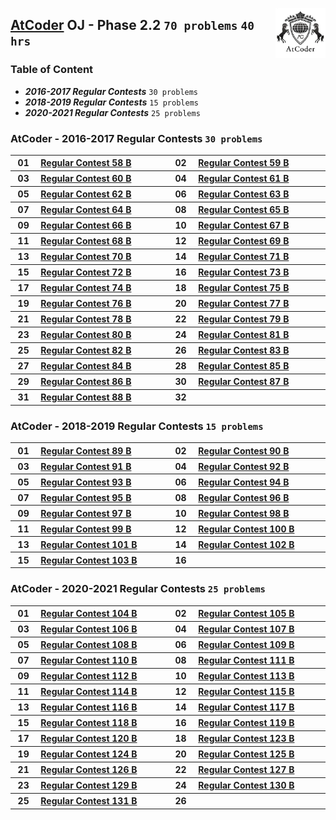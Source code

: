 <img align="right" width="80" src="/logos/atcoder.png"></img>

## [AtCoder](https://atcoder.jp/) OJ - Phase 2.2 `70 problems` `40 hrs`

### Table of Content

- ***2016-2017 Regular Contests***     `30 problems`
- ***2018-2019 Regular Contests***     `15 problems`
- ***2020-2021 Regular Contests***     `25 problems`

### AtCoder - 2016-2017 Regular Contests `30 problems`

<table>
    <tbody>
        <tr>
<th align="center" width="50px">01</th><th align="left" width="550px"><a href="https://atcoder.jp/contests/arc058/tasks/arc058_b">Regular Contest 58 B</a></th>
<th align="center" width="50px">02</th><th align="left" width="550px"><a href="https://atcoder.jp/contests/arc059/tasks/arc059_b">Regular Contest 59 B</a></th>
        </tr>
        <tr>
<th align="center" width="50px">03</th><th align="left" width="550px"><a href="https://atcoder.jp/contests/arc060/tasks/arc060_b">Regular Contest 60 B</a></th>
<th align="center" width="50px">04</th><th align="left" width="550px"><a href="https://atcoder.jp/contests/arc061/tasks/arc061_b">Regular Contest 61 B</a></th>
        </tr>
        <tr>
<th align="center" width="50px">05</th><th align="left" width="550px"><a href="https://atcoder.jp/contests/arc062/tasks/arc062_b">Regular Contest 62 B</a></th>
<th align="center" width="50px">06</th><th align="left" width="550px"><a href="https://atcoder.jp/contests/arc063/tasks/arc063_b">Regular Contest 63 B</a></th>
        </tr>
        <tr>
<th align="center" width="50px">07</th><th align="left" width="550px"><a href="https://atcoder.jp/contests/arc064/tasks/arc064_b">Regular Contest 64 B</a></th>
<th align="center" width="50px">08</th><th align="left" width="550px"><a href="https://atcoder.jp/contests/arc065/tasks/arc065_b">Regular Contest 65 B</a></th>
        </tr>
        <tr>
<th align="center" width="50px">09</th><th align="left" width="550px"><a href="https://atcoder.jp/contests/arc066/tasks/arc066_b">Regular Contest 66 B</a></th>
<th align="center" width="50px">10</th><th align="left" width="550px"><a href="https://atcoder.jp/contests/arc067/tasks/arc067_b">Regular Contest 67 B</a></th>
        </tr>
        <tr>
<th align="center" width="50px">11</th><th align="left" width="550px"><a href="https://atcoder.jp/contests/arc068/tasks/arc068_b">Regular Contest 68 B</a></th>
<th align="center" width="50px">12</th><th align="left" width="550px"><a href="https://atcoder.jp/contests/arc069/tasks/arc069_b">Regular Contest 69 B</a></th>
        </tr>
        <tr>
<th align="center" width="50px">13</th><th align="left" width="550px"><a href="https://atcoder.jp/contests/arc070/tasks/arc070_b">Regular Contest 70 B</a></th>
<th align="center" width="50px">14</th><th align="left" width="550px"><a href="https://atcoder.jp/contests/arc071/tasks/arc071_b">Regular Contest 71 B</a></th>
        </tr>
        <tr>
<th align="center" width="50px">15</th><th align="left" width="550px"><a href="https://atcoder.jp/contests/arc072/tasks/arc072_b">Regular Contest 72 B</a></th>
<th align="center" width="50px">16</th><th align="left" width="550px"><a href="https://atcoder.jp/contests/arc073/tasks/arc073_b">Regular Contest 73 B</a></th>
        </tr>
        <tr>
<th align="center" width="50px">17</th><th align="left" width="550px"><a href="https://atcoder.jp/contests/arc074/tasks/arc074_b">Regular Contest 74 B</a></th>
<th align="center" width="50px">18</th><th align="left" width="550px"><a href="https://atcoder.jp/contests/arc075/tasks/arc075_b">Regular Contest 75 B</a></th>
        </tr>
        <tr>
<th align="center" width="50px">19</th><th align="left" width="550px"><a href="https://atcoder.jp/contests/arc076/tasks/arc076_b">Regular Contest 76 B</a></th>
<th align="center" width="50px">20</th><th align="left" width="550px"><a href="https://atcoder.jp/contests/arc077/tasks/arc077_b">Regular Contest 77 B</a></th>
        </tr>
        <tr>
<th align="center" width="50px">21</th><th align="left" width="550px"><a href="https://atcoder.jp/contests/arc078/tasks/arc078_b">Regular Contest 78 B</a></th>
<th align="center" width="50px">22</th><th align="left" width="550px"><a href="https://atcoder.jp/contests/arc079/tasks/arc079_b">Regular Contest 79 B</a></th>
        </tr>
        <tr>
<th align="center" width="50px">23</th><th align="left" width="550px"><a href="https://atcoder.jp/contests/arc080/tasks/arc080_b">Regular Contest 80 B</a></th>
<th align="center" width="50px">24</th><th align="left" width="550px"><a href="https://atcoder.jp/contests/arc081/tasks/arc081_b">Regular Contest 81 B</a></th>
        </tr>
        <tr>
<th align="center" width="50px">25</th><th align="left" width="550px"><a href="https://atcoder.jp/contests/arc082/tasks/arc082_b">Regular Contest 82 B</a></th>
<th align="center" width="50px">26</th><th align="left" width="550px"><a href="https://atcoder.jp/contests/arc083/tasks/arc083_b">Regular Contest 83 B</a></th>
        </tr>
        <tr>
<th align="center" width="50px">27</th><th align="left" width="550px"><a href="https://atcoder.jp/contests/arc084/tasks/arc084_b">Regular Contest 84 B</a></th>
<th align="center" width="50px">28</th><th align="left" width="550px"><a href="https://atcoder.jp/contests/arc085/tasks/arc085_b">Regular Contest 85 B</a></th>
        </tr>
        <tr>
<th align="center" width="50px">29</th><th align="left" width="550px"><a href="https://atcoder.jp/contests/arc086/tasks/arc086_b">Regular Contest 86 B</a></th>
<th align="center" width="50px">30</th><th align="left" width="550px"><a href="https://atcoder.jp/contests/arc087/tasks/arc087_b">Regular Contest 87 B</a></th>
        </tr>
        <tr>
<th align="center" width="50px">31</th><th align="left" width="550px"><a href="https://atcoder.jp/contests/arc088/tasks/arc088_b">Regular Contest 88 B</a></th>
<th align="center" width="50px">32</th><th align="left" width="550px"><a href=""></a></th>
        </tr>
    </tbody>
</table>

### AtCoder - 2018-2019 Regular Contests `15 problems`

<table>
    <tbody>
        <tr>
<th align="center" width="50px">01</th><th align="left" width="550px"><a href="https://atcoder.jp/contests/arc089/tasks/arc089_b">Regular Contest 89 B</a></th>
<th align="center" width="50px">02</th><th align="left" width="550px"><a href="https://atcoder.jp/contests/arc090/tasks/arc090_b">Regular Contest 90 B</a></th>
        </tr>
        <tr>
<th align="center" width="50px">03</th><th align="left" width="550px"><a href="https://atcoder.jp/contests/arc091/tasks/arc091_b">Regular Contest 91 B</a></th>
<th align="center" width="50px">04</th><th align="left" width="550px"><a href="https://atcoder.jp/contests/arc092/tasks/arc092_b">Regular Contest 92 B</a></th>
        </tr>
        <tr>
<th align="center" width="50px">05</th><th align="left" width="550px"><a href="https://atcoder.jp/contests/arc093/tasks/arc093_b">Regular Contest 93 B</a></th>
<th align="center" width="50px">06</th><th align="left" width="550px"><a href="https://atcoder.jp/contests/arc094/tasks/arc094_b">Regular Contest 94 B</a></th>
        </tr>
        <tr>
<th align="center" width="50px">07</th><th align="left" width="550px"><a href="https://atcoder.jp/contests/arc095/tasks/arc095_b">Regular Contest 95 B</a></th>
<th align="center" width="50px">08</th><th align="left" width="550px"><a href="https://atcoder.jp/contests/arc096/tasks/arc096_b">Regular Contest 96 B</a></th>
        </tr>
        <tr>
<th align="center" width="50px">09</th><th align="left" width="550px"><a href="https://atcoder.jp/contests/arc097/tasks/arc097_b">Regular Contest 97 B</a></th>
<th align="center" width="50px">10</th><th align="left" width="550px"><a href="https://atcoder.jp/contests/arc098/tasks/arc098_b">Regular Contest 98 B</a></th>
        </tr>
        <tr>
<th align="center" width="50px">11</th><th align="left" width="550px"><a href="https://atcoder.jp/contests/arc099/tasks/arc099_b">Regular Contest 99 B</a></th>
<th align="center" width="50px">12</th><th align="left" width="550px"><a href="https://atcoder.jp/contests/arc100/tasks/arc100_b">Regular Contest 100 B</a></th>
        </tr>
        <tr>
<th align="center" width="50px">13</th><th align="left" width="550px"><a href="https://atcoder.jp/contests/arc101/tasks/arc101_b">Regular Contest 101 B</a></th>
<th align="center" width="50px">14</th><th align="left" width="550px"><a href="https://atcoder.jp/contests/arc102/tasks/arc102_b">Regular Contest 102 B</a></th>
        </tr>
        <tr>
<th align="center" width="50px">15</th><th align="left" width="550px"><a href="https://atcoder.jp/contests/arc103/tasks/arc103_b">Regular Contest 103 B</a></th>
<th align="center" width="50px">16</th><th align="left" width="550px"><a href=""></a></th>
        </tr>
    </tbody>
</table>

### AtCoder - 2020-2021 Regular Contests `25 problems`

<table>
    <tbody>
        <tr>
<th align="center" width="50px">01</th><th align="left" width="550px"><a href="https://atcoder.jp/contests/arc104/tasks/arc104_b">Regular Contest 104 B</a></th>
<th align="center" width="50px">02</th><th align="left" width="550px"><a href="https://atcoder.jp/contests/arc105/tasks/arc105_b">Regular Contest 105 B</a></th>
        </tr>
        <tr>
<th align="center" width="50px">03</th><th align="left" width="550px"><a href="https://atcoder.jp/contests/arc106/tasks/arc106_b">Regular Contest 106 B</a></th>
<th align="center" width="50px">04</th><th align="left" width="550px"><a href="https://atcoder.jp/contests/arc107/tasks/arc107_b">Regular Contest 107 B</a></th>
        </tr>
        <tr>
<th align="center" width="50px">05</th><th align="left" width="550px"><a href="https://atcoder.jp/contests/arc108/tasks/arc108_b">Regular Contest 108 B</a></th>
<th align="center" width="50px">06</th><th align="left" width="550px"><a href="https://atcoder.jp/contests/arc109/tasks/arc109_b">Regular Contest 109 B</a></th>
        </tr>
        <tr>
<th align="center" width="50px">07</th><th align="left" width="550px"><a href="https://atcoder.jp/contests/arc110/tasks/arc110_b">Regular Contest 110 B</a></th>
<th align="center" width="50px">08</th><th align="left" width="550px"><a href="https://atcoder.jp/contests/arc111/tasks/arc111_b">Regular Contest 111 B</a></th>
        </tr>
        <tr>
<th align="center" width="50px">09</th><th align="left" width="550px"><a href="https://atcoder.jp/contests/arc112/tasks/arc112_b">Regular Contest 112 B</a></th>
<th align="center" width="50px">10</th><th align="left" width="550px"><a href="https://atcoder.jp/contests/arc113/tasks/arc113_b">Regular Contest 113 B</a></th>
        </tr>
        <tr>
<th align="center" width="50px">11</th><th align="left" width="550px"><a href="https://atcoder.jp/contests/arc114/tasks/arc114_b">Regular Contest 114 B</a></th>
<th align="center" width="50px">12</th><th align="left" width="550px"><a href="https://atcoder.jp/contests/arc115/tasks/arc115_b">Regular Contest 115 B</a></th>
        </tr>
        <tr>
<th align="center" width="50px">13</th><th align="left" width="550px"><a href="https://atcoder.jp/contests/arc116/tasks/arc116_b">Regular Contest 116 B</a></th>
<th align="center" width="50px">14</th><th align="left" width="550px"><a href="https://atcoder.jp/contests/arc117/tasks/arc117_b">Regular Contest 117 B</a></th>
        </tr>
        <tr>
<th align="center" width="50px">15</th><th align="left" width="550px"><a href="https://atcoder.jp/contests/arc118/tasks/arc118_b">Regular Contest 118 B</a></th>
<th align="center" width="50px">16</th><th align="left" width="550px"><a href="https://atcoder.jp/contests/arc119/tasks/arc119_b">Regular Contest 119 B</a></th>
        </tr>
        <tr>
<th align="center" width="50px">17</th><th align="left" width="550px"><a href="https://atcoder.jp/contests/arc120/tasks/arc120_b">Regular Contest 120 B</a></th>
<th align="center" width="50px">18</th><th align="left" width="550px"><a href="https://atcoder.jp/contests/arc123/tasks/arc123_b">Regular Contest 123 B</a></th>
        </tr>
        <tr>
<th align="center" width="50px">19</th><th align="left" width="550px"><a href="https://atcoder.jp/contests/arc124/tasks/arc124_b">Regular Contest 124 B</a></th>
<th align="center" width="50px">20</th><th align="left" width="550px"><a href="https://atcoder.jp/contests/arc125/tasks/arc125_b">Regular Contest 125 B</a></th>
        </tr>
        <tr>
<th align="center" width="50px">21</th><th align="left" width="550px"><a href="https://atcoder.jp/contests/arc126/tasks/arc126_b">Regular Contest 126 B</a></th>
<th align="center" width="50px">22</th><th align="left" width="550px"><a href="https://atcoder.jp/contests/arc127/tasks/arc127_b">Regular Contest 127 B</a></th>
        </tr>
        <tr>
<th align="center" width="50px">23</th><th align="left" width="550px"><a href="https://atcoder.jp/contests/arc129/tasks/arc129_b">Regular Contest 129 B</a></th>
<th align="center" width="50px">24</th><th align="left" width="550px"><a href="https://atcoder.jp/contests/arc130/tasks/arc130_b">Regular Contest 130 B</a></th>
        </tr>
        <tr>
<th align="center" width="50px">25</th><th align="left" width="550px"><a href="https://atcoder.jp/contests/arc131/tasks/arc131_b">Regular Contest 131 B</a></th>
<th align="center" width="50px">26</th><th align="left" width="550px"><a href=""></a></th>
        </tr>
    </tbody>
</table>
